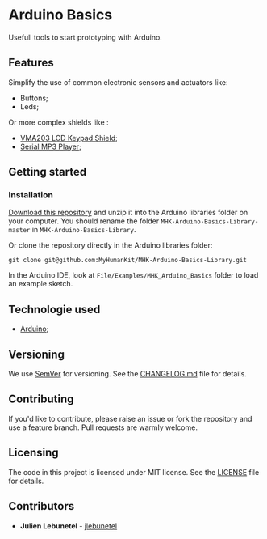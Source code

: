 # Arduino Basics
Usefull tools to start prototyping with Arduino.

## Features
Simplify the use of common electronic sensors and actuators like:
 * Buttons;
 * Leds;

Or more complex shields like :
 * [VMA203 LCD Keypad Shield](https://www.velleman.eu/products/view/?id=435510);
 * [Serial MP3 Player](https://www.amazon.fr/gp/product/B07KFL1X4D);

## Getting started

### Installation
[Download this repository](https://github.com/MyHumanKit/MHK-Arduino-Basics-Library/archive/master.zip) and unzip it into the Arduino libraries folder on your computer. You should rename the folder `MHK-Arduino-Basics-Library-master` in `MHK-Arduino-Basics-Library`.

Or clone the repository directly in the Arduino libraries folder:

```
git clone git@github.com:MyHumanKit/MHK-Arduino-Basics-Library.git
```

In the Arduino IDE, look at `File/Examples/MHK_Arduino_Basics` folder to load an example sketch.

## Technologie used
 * [Arduino](https://www.arduino.cc/);

## Versioning
We use [SemVer](http://semver.org/) for versioning. See the [CHANGELOG.md](CHANGELOG.md) file for details.

## Contributing
If you'd like to contribute, please raise an issue or fork the repository and use a feature branch. Pull requests are warmly welcome.

## Licensing
The code in this project is licensed under MIT license. See the [LICENSE](LICENSE) file for details.

## Contributors
 * **Julien Lebunetel** - [jlebunetel](https://github.com/jlebunetel)
